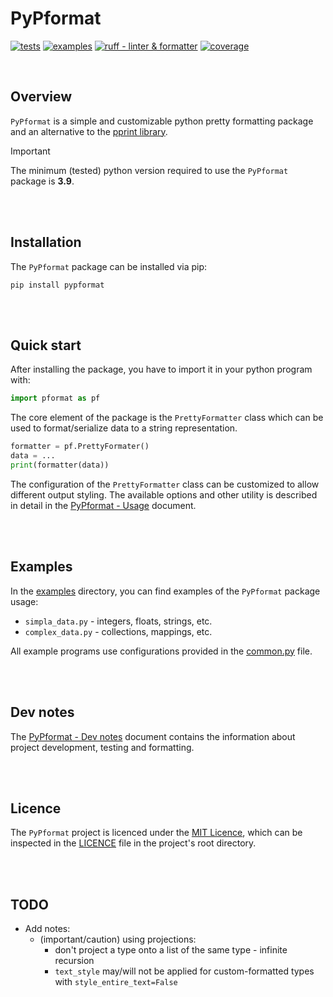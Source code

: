 # PyPformat

[![tests](https://github.com/SpectraL519/pypformat/actions/workflows/tests.yaml/badge.svg)](https://github.com/SpectraL519/pypformat/actions/workflows/tests)
[![examples](https://github.com/SpectraL519/pypformat/actions/workflows/examples.yaml/badge.svg)](https://github.com/SpectraL519/pypformat/actions/workflows/examples)
[![ruff - linter & formatter](https://github.com/SpectraL519/pypformat/actions/workflows/ruff.yaml/badge.svg)](https://github.com/SpectraL519/pypformat/actions/workflows/ruff)
[![coverage](https://img.shields.io/endpoint?url=https://gist.githubusercontent.com/SpectraL519/60ba7283e412ea91cd2db2b3b649003d/raw/pypf_covbadge.json)]()

<br />

## Overview

`PyPformat` is a simple and customizable python pretty formatting package and an alternative to the [pprint library](https://docs.python.org/3/library/pprint.html).

> [!IMPORTANT]
> The minimum (tested) python version required to use the `PyPformat` package is **3.9**.

<br />
<br />

## Installation

The `PyPformat` package can be installed via pip:

```shell
pip install pypformat
```

<br />
<br />

## Quick start

After installing the package, you have to import it in your python program with:

```python
import pformat as pf
```

The core element of the package is the `PrettyFormatter` class which can be used to format/serialize data to a string representation.

```python
formatter = pf.PrettyFormater()
data = ...
print(formatter(data))
```

The configuration of the `PrettyFormatter` class can be customized to allow different output styling. The available options and other utility is described in detail in the [PyPformat - Usage](/docs/usage.md) document.

<br />
<br />

## Examples

In the [examples](/examples/) directory, you can find examples of the `PyPformat` package usage:

- `simpla_data.py` - integers, floats, strings, etc.
- `complex_data.py` - collections, mappings, etc.

All example programs use configurations provided in the [common.py](/examples/common.py) file.

<br />
<br />

## Dev notes

The [PyPformat - Dev notes](/docs/dev_notes.md) document contains the information about project development, testing and formatting.

<br />
<br />

## Licence

The `PyPformat` project is licenced under the [MIT Licence](https://opensource.org/license/mit/), which can be inspected in the [LICENCE](/LICENSE) file in the project's root directory.

<br />
<br />

## TODO

- Add notes:
  - (important/caution) using projections:
    - don't project a type onto a list of the same type - infinite recursion
    - `text_style` may/will not be applied for custom-formatted types with `style_entire_text=False`
